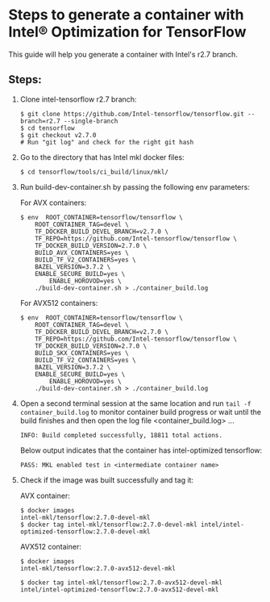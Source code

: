 # Steps to generate a container with Intel® Optimization for TensorFlow

This guide will help you generate a container with Intel's r2.7 branch.

## Steps:

1. Clone intel-tensorflow r2.7 branch:

    ```
    $ git clone https://github.com/Intel-tensorflow/tensorflow.git --branch=r2.7 --single-branch
    $ cd tensorflow
    $ git checkout v2.7.0
    # Run "git log" and check for the right git hash
    ```

2.  Go to the directory that has Intel mkl docker files:

    ```
    $ cd tensorflow/tools/ci_build/linux/mkl/
    ```

3.  Run build-dev-container.sh by passing the following env parameters:

    For AVX containers:

    ```
    $ env  ROOT_CONTAINER=tensorflow/tensorflow \
    	ROOT_CONTAINER_TAG=devel \
    	TF_DOCKER_BUILD_DEVEL_BRANCH=v2.7.0 \
    	TF_REPO=https://github.com/Intel-tensorflow/tensorflow \
    	TF_DOCKER_BUILD_VERSION=2.7.0 \
    	BUILD_AVX_CONTAINERS=yes \
    	BUILD_TF_V2_CONTAINERS=yes \    	
    	BAZEL_VERSION=3.7.2 \    	
    	ENABLE_SECURE_BUILD=yes \
            ENABLE_HOROVOD=yes \
    	./build-dev-container.sh > ./container_build.log
    ```

    For AVX512 containers:

    ```
    $ env  ROOT_CONTAINER=tensorflow/tensorflow \
    	ROOT_CONTAINER_TAG=devel \
    	TF_DOCKER_BUILD_DEVEL_BRANCH=v2.7.0 \
    	TF_REPO=https://github.com/Intel-tensorflow/tensorflow \
    	TF_DOCKER_BUILD_VERSION=2.7.0 \
    	BUILD_SKX_CONTAINERS=yes \
    	BUILD_TF_V2_CONTAINERS=yes \    	
    	BAZEL_VERSION=3.7.2 \    	
    	ENABLE_SECURE_BUILD=yes \
            ENABLE_HOROVOD=yes \
    	./build-dev-container.sh > ./container_build.log
    ```  

4.  Open a second terminal session at the same location and run `tail -f container_build.log` to monitor container build progress
    or wait until the build finishes and then open the log file <container_build.log> ...

    ```
    INFO: Build completed successfully, 18811 total actions.
    ```

    Below output indicates that the container has intel-optimized tensorflow:

    ```
    PASS: MKL enabled test in <intermediate container name>
    ```

5.  Check if the image was built successfully and tag it:

    AVX container:

    ```
    $ docker images
    intel-mkl/tensorflow:2.7.0-devel-mkl
    $ docker tag intel-mkl/tensorflow:2.7.0-devel-mkl intel/intel-optimized-tensorflow:2.7.0-devel-mkl
    ```   

    AVX512 container:

    ```
    $ docker images
    intel-mkl/tensorflow:2.7.0-avx512-devel-mkl
    
    $ docker tag intel-mkl/tensorflow:2.7.0-avx512-devel-mkl intel/intel-optimized-tensorflow:2.7.0-avx512-devel-mkl
    ``` 
